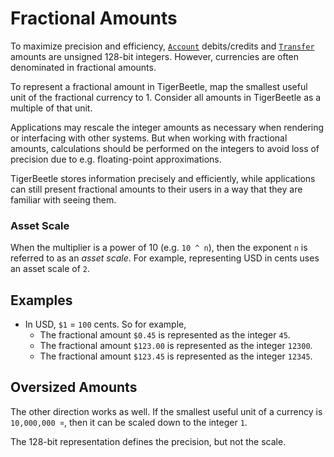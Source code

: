 # Fractional Amounts

To maximize precision and efficiency, [`Account`](../reference/accounts.md) debits/credits
and [`Transfer`](../reference/transfers.md) amounts are unsigned 128-bit integers.
However, currencies are often denominated in fractional amounts.

To represent a fractional amount in TigerBeetle, map the smallest useful unit of the fractional
currency to 1. Consider all amounts in TigerBeetle as a multiple of that unit.

Applications may rescale the integer amounts as necessary when rendering or interfacing with other
systems. But when working with fractional amounts, calculations should be performed on the integers
to avoid loss of precision due to e.g. floating-point approximations.

TigerBeetle stores information precisely and efficiently, while applications can still
present fractional amounts to their users in a way that they are familiar with seeing them.

### Asset Scale

When the multiplier is a power of 10 (e.g. `10 ^ n`), then the exponent `n` is referred to as an
_asset scale_. For example, representing USD in cents uses an asset scale of `2`.

## Examples

- In USD, `$1` = `100` cents. So for example,
  - The fractional amount `$0.45` is represented as the integer `45`.
  - The fractional amount `$123.00` is represented as the integer `12300`.
  - The fractional amount `$123.45` is represented as the integer `12345`.

## Oversized Amounts

The other direction works as well. If the smallest useful unit of a currency is `10,000,000 ¤`,
then it can be scaled down to the integer `1`.

The 128-bit representation defines the precision, but not the scale.
